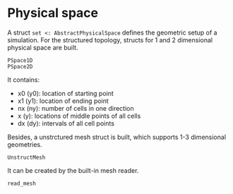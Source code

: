 # Physical space

A struct `set <: AbstractPhysicalSpace` defines the geometric setup of a simulation.
For the structured topology, structs for 1 and 2 dimensional physical space are built.
```@docs
PSpace1D
PSpace2D
```
It contains:
- x0 (y0): location of starting point
- x1 (y1): location of ending point
- nx (ny): number of cells in one direction
- x (y): locations of middle points of all cells
- dx (dy): intervals of all cell points

Besides, a unstrctured mesh struct is built, which supports 1-3 dimensional geometries.
```@docs
UnstructMesh
```
It can be created by the built-in mesh reader.
```@docs
read_mesh
```